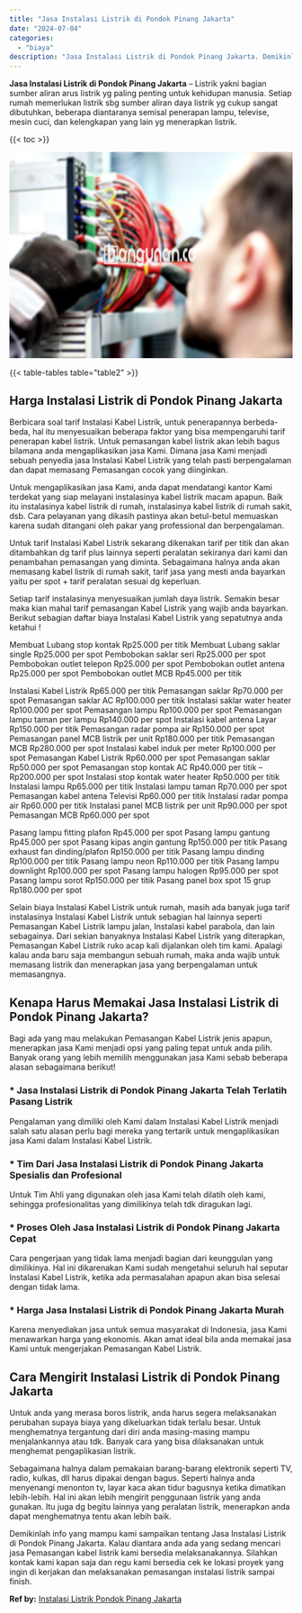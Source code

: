 ```yaml
---
title: "Jasa Instalasi Listrik di Pondok Pinang Jakarta"
date: "2024-07-04"
categories: 
  - "biaya"
description: "Jasa Instalasi Listrik di Pondok Pinang Jakarta. Demikinlah info yang mampu kami sampaikan tentang Jasa Instalasi Listrik di Pondok Pinang Jakarta. Kalau dia..."
---
```


**Jasa Instalasi Listrik di Pondok Pinang Jakarta** – Listrik yakni bagian sumber aliran arus listrik yg paling penting untuk kehidupan manusia. Setiap rumah memerlukan listrik sbg sumber aliran daya listrik yg cukup sangat dibutuhkan, beberapa diantaranya semisal penerapan lampu, televise, mesin cuci, dan kelengkapan yang lain yg menerapkan listrik.

{{< toc >}}

![Jasa Instalasi Listrik di Pondok Pinang Jakarta](/images/instalasi-listrik-murah07.png)

{{< table-tables table="table2" >}}

## Harga Instalasi Listrik di Pondok Pinang Jakarta

Berbicara soal tarif Instalasi Kabel Listrik, untuk penerapannya berbeda-beda, hal itu menyesuaikan beberapa faktor yang bisa mempengaruhi tarif penerapan kabel listrik. Untuk pemasangan kabel listrik akan lebih bagus bilamana anda mengaplikasikan jasa Kami. Dimana jasa Kami menjadi sebuah penyedia jasa Instalasi Kabel Listrik yang telah pasti berpengalaman dan dapat memasang Pemasangan cocok yang diinginkan.

Untuk mengaplikasikan jasa Kami, anda dapat mendatangi kantor Kami terdekat yang siap melayani instalasinya kabel listrik macam apapun. Baik itu instalasinya kabel listrik di rumah, instalasinya kabel listrik di rumah sakit, dsb. Cara pelayanan yang dikasih pastinya akan betul-betul memuaskan karena sudah ditangani oleh pakar yang professional dan berpengalaman.

Untuk tarif Instalasi Kabel Listrik sekarang dikenakan tarif per titik dan akan ditambahkan dg tarif plus lainnya seperti peralatan sekiranya dari kami dan penambahan pemasangan yang diminta. Sebagaimana halnya anda akan memasang kabel listrik di rumah sakit, tarif jasa yang mesti anda bayarkan yaitu per spot + tarif peralatan sesuai dg keperluan.

Setiap tarif instalasinya menyesuaikan jumlah daya listrik. Semakin besar maka kian mahal tarif pemasangan Kabel Listrik yang wajib anda bayarkan. Berikut sebagian daftar biaya Instalasi Kabel Listrik yang sepatutnya anda ketahui !

Membuat Lubang stop kontak Rp25.000 per titik Membuat Lubang saklar single Rp25.000 per spot Pembobokan saklar seri Rp25.000 per spot Pembobokan outlet telepon Rp25.000 per spot Pembobokan outlet antena Rp25.000 per spot Pembobokan outlet MCB Rp45.000 per titik

Instalasi Kabel Listrik Rp65.000 per titik Pemasangan saklar Rp70.000 per spot Pemasangan saklar AC Rp100.000 per titik Instalasi saklar water heater Rp100.000 per spot Pemasangan lampu Rp100.000 per spot Pemasangan lampu taman per lampu Rp140.000 per spot Instalasi kabel antena Layar Rp150.000 per titik Pemasangan radar pompa air Rp150.000 per spot Pemasangan panel MCB listrik per unit Rp180.000 per titik Pemasangan MCB Rp280.000 per spot Instalasi kabel induk per meter Rp100.000 per spot Pemasangan Kabel Listrik Rp60.000 per spot Pemasangan saklar Rp50.000 per spot Pemasangan stop kontak AC Rp40.000 per titik – Rp200.000 per spot Instalasi stop kontak water heater Rp50.000 per titik Instalasi lampu Rp65.000 per titik Instalasi lampu taman Rp70.000 per spot Pemasangan kabel antena Televisi Rp60.000 per titik Instalasi radar pompa air Rp60.000 per titik Instalasi panel MCB listrik per unit Rp90.000 per spot Pemasangan MCB Rp60.000 per spot

Pasang lampu fitting plafon Rp45.000 per spot Pasang lampu gantung Rp45.000 per spot Pasang kipas angin gantung Rp150.000 per titik Pasang exhaust fan dinding/plafon Rp150.000 per titik Pasang lampu dinding Rp100.000 per titik Pasang lampu neon Rp110.000 per titik Pasang lampu downlight Rp100.000 per spot Pasang lampu halogen Rp95.000 per spot Pasang lampu sorot Rp150.000 per titik Pasang panel box spot 15 grup Rp180.000 per spot

Selain biaya Instalasi Kabel Listrik untuk rumah, masih ada banyak juga tarif instalasinya Instalasi Kabel Listrik untuk sebagian hal lainnya seperti Pemasangan Kabel Listrik lampu jalan, Instalasi kabel parabola, dan lain sebagainya. Dari sekian banyaknya Instalasi Kabel Listrik yang diterapkan, Pemasangan Kabel Listrik ruko acap kali dijalankan oleh tim kami. Apalagi kalau anda baru saja membangun sebuah rumah, maka anda wajib untuk memasang listrik dan menerapkan jasa yang berpengalaman untuk memasangnya.

## Kenapa Harus Memakai Jasa Instalasi Listrik di Pondok Pinang Jakarta?

Bagi ada yang mau melakukan Pemasangan Kabel Listrik jenis apapun, menerapkan jasa Kami menjadi opsi yang paling tepat untuk anda pilih. Banyak orang yang lebih memilih menggunakan jasa Kami sebab beberapa alasan sebagaimana berikut!

### \* Jasa Instalasi Listrik di Pondok Pinang Jakarta Telah Terlatih Pasang Listrik

Pengalaman yang dimiliki oleh Kami dalam Instalasi Kabel Listrik menjadi salah satu alasan perlu bagi mereka yang tertarik untuk mengaplikasikan jasa Kami dalam Instalasi Kabel Listrik.

### \* Tim Dari Jasa Instalasi Listrik di Pondok Pinang Jakarta Spesialis dan Profesional

Untuk Tim Ahli yang digunakan oleh jasa Kami telah dilatih oleh kami, sehingga profesionalitas yang dimilikinya telah tdk diragukan lagi.

### \* Proses Oleh Jasa Instalasi Listrik di Pondok Pinang Jakarta Cepat

Cara pengerjaan yang tidak lama menjadi bagian dari keunggulan yang dimilikinya. Hal ini dikarenakan Kami sudah mengetahui seluruh hal seputar Instalasi Kabel Listrik, ketika ada permasalahan apapun akan bisa selesai dengan tidak lama.

### \* Harga Jasa Instalasi Listrik di Pondok Pinang Jakarta Murah

Karena menyediakan jasa untuk semua masyarakat di Indonesia, jasa Kami menawarkan harga yang ekonomis. Akan amat ideal bila anda memakai jasa Kami untuk mengerjakan Pemasangan Kabel Listrik.

## Cara Mengirit Instalasi Listrik di Pondok Pinang Jakarta


Untuk anda yang merasa boros listrik, anda harus segera melaksanakan perubahan supaya biaya yang dikeluarkan tidak terlalu besar. Untuk menghematnya tergantung dari diri anda masing-masing mampu menjalankannya atau tdk. Banyak cara yang bisa dilaksanakan untuk menghemat pengaplikasian listrik.

Sebagaimana halnya dalam pemakaian barang-barang elektronik seperti TV, radio, kulkas, dll harus dipakai dengan bagus. Seperti halnya anda menyenangi menonton tv, layar kaca akan tidur bagusnya ketika dimatikan lebih-lebih. Hal ini akan lebih mengirit penggunaan listrik yang anda gunakan. Itu juga dg begitu lainnya yang peralatan listrik, menerapkan anda dapat menghematnya tentu akan lebih baik.

Demikinlah info yang mampu kami sampaikan tentang Jasa Instalasi Listrik di Pondok Pinang Jakarta. Kalau diantara anda ada yang sedang mencari jasa Pemasangan kabel listrik kami bersedia melaksanakannya. Silahkan kontak kami kapan saja dan regu kami bersedia cek ke lokasi proyek yang ingin di kerjakan dan melaksanakan pemasangan instalasi listrik sampai finish.

**Ref by:** [Instalasi Listrik Pondok Pinang Jakarta](https://id.wikipedia.org/wiki/Instalasi)
